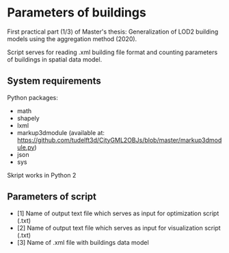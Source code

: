 # Parameters of buildings

First practical part (1/3) of Master's thesis: Generalization of LOD2 building models using the aggregation method (2020).

Script serves for reading .xml building file format and counting parameters of buildings in spatial data model. 


## System requirements

Python packages:

* math
* shapely
* lxml
* markup3dmodule (available at: https://github.com/tudelft3d/CityGML2OBJs/blob/master/markup3dmodule.py)
* json
* sys

Skript works in Python 2 


## Parameters of script

* [1] Name of output text file which serves as input for optimization script (.txt)
* [2] Name of output text file which serves as input for visualization script (.txt)
* [3] Name of .xml file with buildings data model
